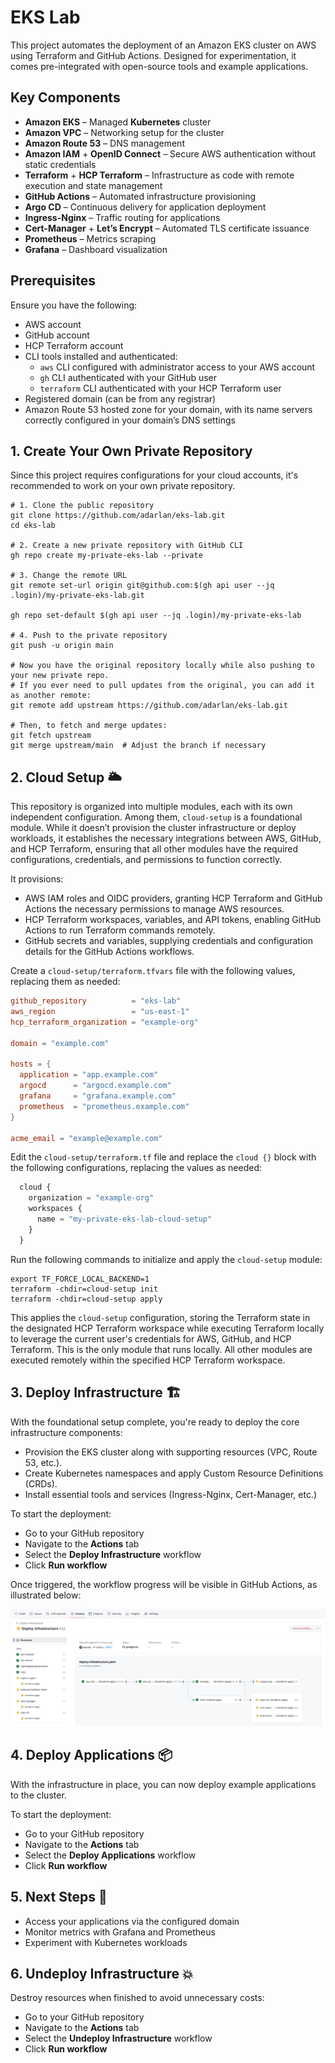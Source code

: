 # EKS Lab

This project automates the deployment of an Amazon EKS cluster on AWS using Terraform and GitHub Actions. Designed for experimentation, it comes pre-integrated with open-source tools and example applications.

## Key Components

- __Amazon EKS__ – Managed __Kubernetes__ cluster
- __Amazon VPC__ – Networking setup for the cluster
- __Amazon Route 53__ – DNS management
- __Amazon IAM__ + __OpenID Connect__ – Secure AWS authentication without static credentials
- __Terraform__ + __HCP Terraform__ – Infrastructure as code with remote execution and state management
- __GitHub Actions__ – Automated infrastructure provisioning
- __Argo CD__ – Continuous delivery for application deployment
- __Ingress-Nginx__ – Traffic routing for applications
- __Cert-Manager__ + __Let’s Encrypt__ – Automated TLS certificate issuance
- __Prometheus__ – Metrics scraping
- __Grafana__ – Dashboard visualization

<!-- - Docker for application container image building -->
<!-- - Amazon ECR for application container image storage -->
<!-- - Helm for application deployment packaging -->

<!-- Everything, from cluster creation to tool installation and application deployment, is defined as code, ensuring consistency and repeatability, eliminating the need for manual setup or local dependencies. -->

## Prerequisites

Ensure you have the following:

- AWS account
- GitHub account
- HCP Terraform account
- CLI tools installed and authenticated:
  - `aws` CLI configured with administrator access to your AWS account
  - `gh` CLI authenticated with your GitHub user
  - `terraform` CLI authenticated with your HCP Terraform user
- Registered domain (can be from any registrar)
- Amazon Route 53 hosted zone for your domain, with its name servers correctly configured in your domain’s DNS settings

## 1. Create Your Own Private Repository

Since this project requires configurations for your cloud accounts, it's recommended to work on your own private repository.

```shell
# 1. Clone the public repository
git clone https://github.com/adarlan/eks-lab.git
cd eks-lab

# 2. Create a new private repository with GitHub CLI
gh repo create my-private-eks-lab --private

# 3. Change the remote URL
git remote set-url origin git@github.com:$(gh api user --jq .login)/my-private-eks-lab.git

gh repo set-default $(gh api user --jq .login)/my-private-eks-lab

# 4. Push to the private repository
git push -u origin main

# Now you have the original repository locally while also pushing to your new private repo.
# If you ever need to pull updates from the original, you can add it as another remote:
git remote add upstream https://github.com/adarlan/eks-lab.git

# Then, to fetch and merge updates:
git fetch upstream
git merge upstream/main  # Adjust the branch if necessary
```

## 2. Cloud Setup 🌥️

This repository is organized into multiple modules, each with its own independent configuration. Among them, `cloud-setup` is a foundational module. While it doesn’t provision the cluster infrastructure or deploy workloads, it establishes the necessary integrations between AWS, GitHub, and HCP Terraform, ensuring that all other modules have the required configurations, credentials, and permissions to function correctly.

It provisions:

- AWS IAM roles and OIDC providers, granting HCP Terraform and GitHub Actions the necessary permissions to manage AWS resources.
- HCP Terraform workspaces, variables, and API tokens, enabling GitHub Actions to run Terraform commands remotely.
- GitHub secrets and variables, supplying credentials and configuration details for the GitHub Actions workflows.

Create a `cloud-setup/terraform.tfvars` file with the following values, replacing them as needed:

```conf
github_repository          = "eks-lab"
aws_region                 = "us-east-1"
hcp_terraform_organization = "example-org"

domain = "example.com"

hosts = {
  application = "app.example.com"
  argocd      = "argocd.example.com"
  grafana     = "grafana.example.com"
  prometheus  = "prometheus.example.com"
}

acme_email = "example@example.com"
```

Edit the `cloud-setup/terraform.tf` file and replace the `cloud {}` block with the following configurations, replacing the values as needed:

```tf
  cloud {
    organization = "example-org"
    workspaces {
      name = "my-private-eks-lab-cloud-setup"
    }
  }
```

<!-- Create a `cloud-setup/.env` file with the following values, replacing them as needed:

```shell
export TF_CLOUD_ORGANIZATION=example-org
export TF_WORKSPACE=my-private-eks-lab-cloud-setup
export TF_FORCE_LOCAL_BACKEND=1
``` -->

Run the following commands to initialize and apply the `cloud-setup` module:

```shell
export TF_FORCE_LOCAL_BACKEND=1
terraform -chdir=cloud-setup init
terraform -chdir=cloud-setup apply
```

This applies the `cloud-setup` configuration, storing the Terraform state in the designated HCP Terraform workspace while executing Terraform locally to leverage the current user's credentials for AWS, GitHub, and HCP Terraform. This is the only module that runs locally. All other modules are executed remotely within the specified HCP Terraform workspace.

## 3. Deploy Infrastructure 🏗️

With the foundational setup complete, you're ready to deploy the core infrastructure components:

- Provision the EKS cluster along with supporting resources (VPC, Route 53, etc.).
- Create Kubernetes namespaces and apply Custom Resource Definitions (CRDs).
- Install essential tools and services (Ingress-Nginx, Cert-Manager, etc.)

To start the deployment:

- Go to your GitHub repository
- Navigate to the __Actions__ tab
- Select the __Deploy Infrastructure__ workflow
- Click __Run workflow__

Once triggered, the workflow progress will be visible in GitHub Actions, as illustrated below:

![Deploy Infrastructure](./docs/deploy-infrastructure.png)

## 4. Deploy Applications 📦

With the infrastructure in place, you can now deploy example applications to the cluster.

To start the deployment:

- Go to your GitHub repository
- Navigate to the __Actions__ tab
- Select the __Deploy Applications__ workflow
- Click __Run workflow__

## 5. Next Steps 🎯

- Access your applications via the configured domain
- Monitor metrics with Grafana and Prometheus
- Experiment with Kubernetes workloads

## 6. Undeploy Infrastructure 💥

Destroy resources when finished to avoid unnecessary costs:

- Go to your GitHub repository
- Navigate to the __Actions__ tab
- Select the __Undeploy Infrastructure__ workflow
- Click __Run workflow__
